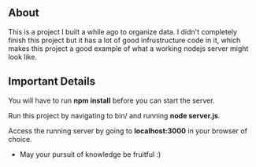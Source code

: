 ## About

This is a project I built a while ago to organize data.  I didn't completely finish this project but it has a lot of good 
infrustructure code in it, which makes this project a good example of what a working nodejs server might look like.

## Important Details

You will have to run **npm install** before you can start the server.

Run this project by navigating to bin/ and running **node server.js**.

Access the running server by going to **localhost:3000** in your browser of choice.


- May your pursuit of knowledge be fruitful :)

